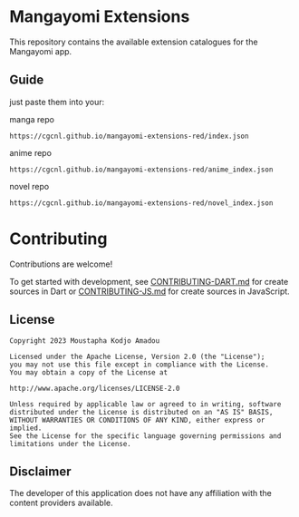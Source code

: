 # Mangayomi Extensions

This repository contains the available extension catalogues for the Mangayomi app.

## Guide
just paste them into your:

manga repo 
```
https://cgcnl.github.io/mangayomi-extensions-red/index.json
```

anime repo 
```
https://cgcnl.github.io/mangayomi-extensions-red/anime_index.json
```

novel repo 
```
https://cgcnl.github.io/mangayomi-extensions-red/novel_index.json
```

# Contributing

Contributions are welcome!

To get started with development, see [CONTRIBUTING-DART.md](./CONTRIBUTING-DART.md) for create sources in Dart or [CONTRIBUTING-JS.md](./CONTRIBUTING-JS.md) for create sources in JavaScript.

## License

    Copyright 2023 Moustapha Kodjo Amadou

    Licensed under the Apache License, Version 2.0 (the "License");
    you may not use this file except in compliance with the License.
    You may obtain a copy of the License at

    http://www.apache.org/licenses/LICENSE-2.0

    Unless required by applicable law or agreed to in writing, software
    distributed under the License is distributed on an "AS IS" BASIS,
    WITHOUT WARRANTIES OR CONDITIONS OF ANY KIND, either express or implied.
    See the License for the specific language governing permissions and
    limitations under the License.



## Disclaimer

The developer of this application does not have any affiliation with the content providers available.
